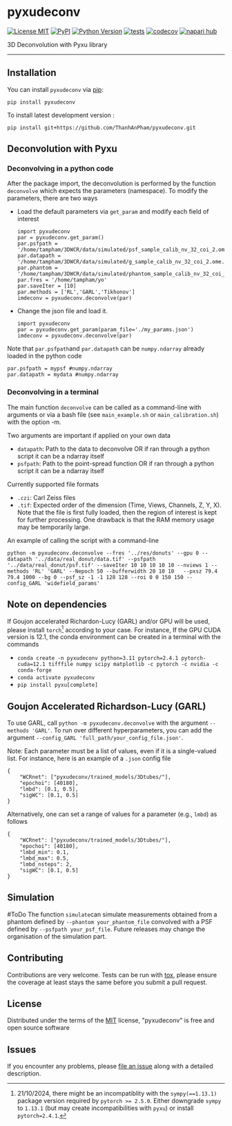 # pyxudeconv

[![License MIT](https://img.shields.io/pypi/l/pyxudeconv.svg?color=green)](https://github.com/ThanhAnPham/pyxudeconv/raw/main/LICENSE)
[![PyPI](https://img.shields.io/pypi/v/pyxudeconv.svg?color=green)](https://pypi.org/project/pyxudeconv)
[![Python Version](https://img.shields.io/pypi/pyversions/pyxudeconv.svg?color=green)](https://python.org)
[![tests](https://github.com/ThanhAnPham/pyxudeconv/workflows/tests/badge.svg)](https://github.com/ThanhAnPham/pyxudeconv/actions)
[![codecov](https://codecov.io/gh/ThanhAnPham/pyxudeconv/branch/main/graph/badge.svg)](https://codecov.io/gh/ThanhAnPham/pyxudeconv)
[![napari hub](https://img.shields.io/endpoint?url=https://api.napari-hub.org/shields/pyxudeconv)](https://napari-hub.org/plugins/pyxudeconv)

3D Deconvolution with Pyxu library

----------------------------------

<!--
Don't miss the full getting started guide to set up your new package:
https://github.com/napari/napari-plugin-template#getting-started

and review the napari docs for plugin developers:
https://napari.org/stable/plugins/index.html
-->

## Installation

You can install `pyxudeconv` via [pip]:

    pip install pyxudeconv

To install latest development version :

    pip install git+https://github.com/ThanhAnPham/pyxudeconv.git


## Deconvolution with Pyxu

### Deconvolving in a python code

After the package import, the deconvolution is performed by the function `deconvolve` which expects the parameters (namespace). To modify the parameters, there are two ways
  - Load the default parameters via `get_param` and modify each field of interest
    ````
    import pyxudeconv
    par = pyxudeconv.get_param()
    par.psfpath = '/home/tampham/3DWCR/data/simulated/psf_sample_calib_nv_32_coi_2.ome.tif'
    par.datapath = '/home/tampham/3DWCR/data/simulated/g_sample_calib_nv_32_coi_2.ome.tif'
    par.phantom = '/home/tampham/3DWCR/data/simulated/phantom_sample_calib_nv_32_coi_2.ome.tif'
    par.fres = '/home/tampham/yo'
    par.saveIter = [10]
    par.methods = ['RL','GARL','Tikhonov']
    imdeconv = pyxudeconv.deconvolve(par)
    ````
 - Change the json file and load it.
    ````
    import pyxudeconv
    par = pyxudeconv.get_param(param_file='./my_params.json')
    imdeconv = pyxudeconv.deconvolve(par)
    ````

Note that `par.psfpath`and `par.datapath` can be `numpy.ndarray` already loaded in the python code
````
par.psfpath = mypsf #numpy.ndarray
par.datapath = mydata #numpy.ndarray
````

### Deconvolving in a terminal
The main function `deconvolve` can be called as a command-line with arguments or via a bash file (see `main_example.sh` or `main_calibration.sh`) with the option -m.

Two arguments are important if applied on your own data
- `datapath`: Path to the data to deconvolve OR if ran through a python script it can be a ndarray itself
- `psfpath`: Path to the point-spread function OR if ran through a python script it can be a ndarray itself

Currently supported file formats
- `.czi`: Carl Zeiss files
- `.tif`: Expected order of the dimension (Time, Views, Channels, Z, Y, X). Note that the file is first fully loaded, then the region of interest is kept for further processing. One drawback is that the RAM memory usage may be temporarily large.

An example of calling the script with a command-line

```
python -m pyxudeconv.deconvolve --fres '../res/donuts' --gpu 0 --datapath '../data/real_donut/data.tif' --psfpath '../data/real_donut/psf.tif' --saveIter 10 10 10 10 10 --nviews 1 --methods 'RL' 'GARL' --Nepoch 50 --bufferwidth 20 10 10   --pxsz 79.4 79.4 1000 --bg 0 --psf_sz -1 -1 128 128 --roi 0 0 150 150 --config_GARL 'widefield_params'
```

## Note on dependencies

If Goujon accelerated Richardon-Lucy (GARL) and/or GPU will be used, please install `torch`[^1] according to your case. For instance, If the GPU CUDA version is 12.1, the conda environment can be created in a terminal with the commands

- `conda create -n pyxudeconv python=3.11 pytorch=2.4.1 pytorch-cuda=12.1 tifffile numpy scipy matplotlib -c pytorch -c nvidia -c conda-forge` 
- `conda activate pyxudeconv`
- `pip install pyxu[complete]`
<!--- `pip install git+https://github.com/pyxu-org/pyxu.git@feature/fast_fftconvolve pylibCZIrw`) --->

[^1]:21/10/2024, there might be an incompatiblity with the `sympy(==1.13.1)` package version required by `pytorch >= 2.5.0`. Either downgrade `sympy` to `1.13.1` (but may create incompatibilities with `pyxu`) or install `pytorch=2.4.1`.

## Goujon Accelerated Richardson-Lucy (GARL)

To use GARL, call `python -m pyxudeconv.deconvolve` with the argument `--methods 'GARL'`.
To run over different hyperparameters, you can add the argument `--config_GARL 'full_path/your_config_file.json'`.

Note: Each parameter must be a list of values, even if it is a single-valued list.
For instance, here is an example of a `.json` config file
````
{
    "WCRnet": ["pyxudeconv/trained_models/3Dtubes/"],
    "epochoi": [40180],
    "lmbd": [0.1, 0.5],
    "sigWC": [0.1, 0.5]
}
````

Alternatively, one can set a range of values for a parameter (e.g., `lmbd`) as follows
````
{
    "WCRnet": ["pyxudeconv/trained_models/3Dtubes/"],
    "epochoi": [40180],
    "lmbd_min": 0.1,
    "lmbd_max": 0.5,
    "lmbd_nsteps": 2,
    "sigWC": [0.1, 0.5]
}
````

## Simulation
#ToDo
The function `simulate`can simulate measurements obtained from a phantom defined by `--phantom your_phantom_file` convolved with a PSF defined by `--psfpath your_psf_file`. Future releases may change the organisation of the simulation part.


## Contributing

Contributions are very welcome. Tests can be run with [tox], please ensure
the coverage at least stays the same before you submit a pull request.

## License

Distributed under the terms of the [MIT] license,
"pyxudeconv" is free and open source software

## Issues

If you encounter any problems, please [file an issue] along with a detailed description.

[napari]: https://github.com/napari/napari
[copier]: https://copier.readthedocs.io/en/stable/
[@napari]: https://github.com/napari
[MIT]: http://opensource.org/licenses/MIT
[BSD-3]: http://opensource.org/licenses/BSD-3-Clause
[GNU GPL v3.0]: http://www.gnu.org/licenses/gpl-3.0.txt
[GNU LGPL v3.0]: http://www.gnu.org/licenses/lgpl-3.0.txt
[Apache Software License 2.0]: http://www.apache.org/licenses/LICENSE-2.0
[Mozilla Public License 2.0]: https://www.mozilla.org/media/MPL/2.0/index.txt
[napari-plugin-template]: https://github.com/napari/napari-plugin-template

[file an issue]: https://github.com/ThanhAnPham/pyxudeconv/issues

[napari]: https://github.com/napari/napari
[tox]: https://tox.readthedocs.io/en/latest/
[pip]: https://pypi.org/project/pip/
[PyPI]: https://pypi.org/
